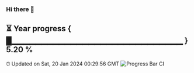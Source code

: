 ### Hi there 👋
⏳ Year progress { █▁▁▁▁▁▁▁▁▁▁▁▁▁▁▁▁▁▁▁▁▁▁▁▁▁▁▁▁▁ } 5.20 %
---
⏰ Updated on Sat, 20 Jan 2024 00:29:56 GMT
![Progress Bar CI](https://github.com/Moyi321/Moyi321/workflows/Progress%20Bar%20CI/badge.svg)
